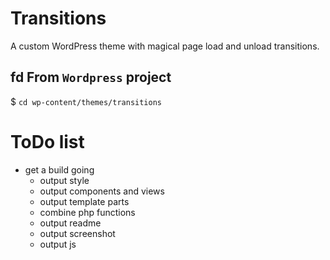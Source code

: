 # Transitions
A custom WordPress theme with magical page load and unload transitions.

## fd From `Wordpress` project
$ `cd wp-content/themes/transitions`

# ToDo list
- get a build going
	- output style
	- output components and views
	- output template parts
	- combine php functions
	- output readme
	- output screenshot
	- output js
